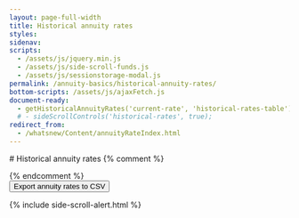 ```yaml
---
layout: page-full-width
title: Historical annuity rates
styles:
sidenav:
scripts:
  - /assets/js/jquery.min.js
  - /assets/js/side-scroll-funds.js
  - /assets/js/sessionstorage-modal.js
permalink: /annuity-basics/historical-annuity-rates/
bottom-scripts: /assets/js/ajaxFetch.js
document-ready:
  - getHistoricalAnnuityRates('current-rate', 'historical-rates-table');
  # - sideScrollControls('historical-rates', true);
redirect_from:
  - /whatsnew/Content/annuityRateIndex.html
---
```


<div class="usa-grid centered" markdown="1">
# Historical annuity rates
{% comment %}<p id='current-rate' class="current-rate"></p>{% endcomment %}
<form class="share-price-date-range" action="javascript:void(0);">
<button class="usa-button" onClick='doDownloadAnnuityRates("CSV");'>
  Export annuity rates to CSV <i class="fal fa-file-export"></i></button>
</form>
</div>

<!-- TABLE -->
<section id="historical-rates-section">
<div class="table-side-scroll">
{% include side-scroll-alert.html %}
<div id="historical-rates-table" class="table-side-scroll"></div>
</div>
</section>

<!-- CONTENT END -->
